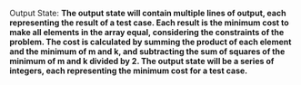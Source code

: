 Output State: **The output state will contain multiple lines of output, each representing the result of a test case. Each result is the minimum cost to make all elements in the array equal, considering the constraints of the problem. The cost is calculated by summing the product of each element and the minimum of m and k, and subtracting the sum of squares of the minimum of m and k divided by 2. The output state will be a series of integers, each representing the minimum cost for a test case.**